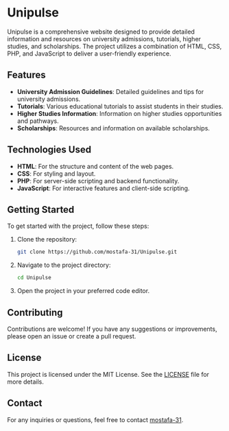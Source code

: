 # Unipulse

Unipulse is a comprehensive website designed to provide detailed information and resources on university admissions, tutorials, higher studies, and scholarships. The project utilizes a combination of HTML, CSS, PHP, and JavaScript to deliver a user-friendly experience.

## Features

- **University Admission Guidelines**: Detailed guidelines and tips for university admissions.
- **Tutorials**: Various educational tutorials to assist students in their studies.
- **Higher Studies Information**: Information on higher studies opportunities and pathways.
- **Scholarships**: Resources and information on available scholarships.

## Technologies Used

- **HTML**: For the structure and content of the web pages.
- **CSS**: For styling and layout.
- **PHP**: For server-side scripting and backend functionality.
- **JavaScript**: For interactive features and client-side scripting.

## Getting Started

To get started with the project, follow these steps:

1. Clone the repository:
    ```sh
    git clone https://github.com/mostafa-31/Unipulse.git
    ```
2. Navigate to the project directory:
    ```sh
    cd Unipulse
    ```
3. Open the project in your preferred code editor.

## Contributing

Contributions are welcome! If you have any suggestions or improvements, please open an issue or create a pull request.

## License

This project is licensed under the MIT License. See the [LICENSE](LICENSE) file for more details.

## Contact

For any inquiries or questions, feel free to contact [mostafa-31](https://github.com/mostafa-31).
